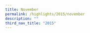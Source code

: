 ```yaml
---
title: November
permalink: /highlights/2015/november
description: ""
third_nav_title: "2015"
---
```

